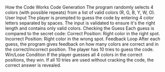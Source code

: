 How the Code Works
Code Generation
The program randomly selects 4 colors (with possible repeats) from a list of valid colors (R, G, B, Y, W, O).
User Input
The player is prompted to guess the code by entering 4 color letters separated by spaces. The input is validated to ensure it's the right length and contains only valid colors.
Checking the Guess
Each guess is compared to the secret code:
Correct Position: Right color in the right spot.
Incorrect Position: Right color in the wrong spot.
Feedback Loop
After each guess, the program gives feedback on how many colors are correct and in the correct/incorrect position. The player has 10 tries to guess the code.
Win/Lose Condition
If the player guesses all 4 colors in the correct positions, they win.
If all 10 tries are used without cracking the code, the correct answer is revealed.
